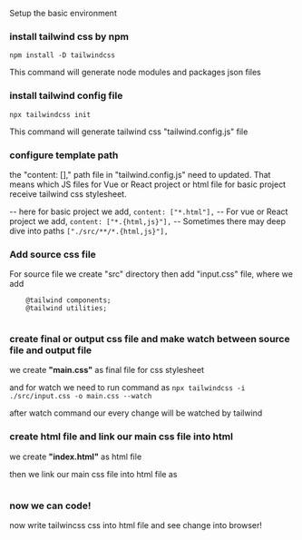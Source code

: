 Setup the basic environment

### install tailwind css by npm 
<code>npm install -D tailwindcss</code>

This command will generate node modules and packages json files

### install tailwind config file
<code>npx tailwindcss init</code>

This command will generate tailwind css "tailwind.config.js" file

### configure template path
the "content: []," path file in "tailwind.config.js" need to updated. That means which JS files for Vue or React project or html file for basic project receive tailwind css stylesheet.

-- here for basic project we add, ```content: ["*.html"],``` 
-- For vue or React project we add, ```content: ["*.{html,js}"],```
-- Sometimes there may deep dive into paths ```["./src/**/*.{html,js}"],```

### Add source css file 
For source file we create "src" directory then add "input.css" file, where we add 


``` @tailwind base;  
    @tailwind components;  
    @tailwind utilities;
    
```

### create final or output css file and make watch between source file and output file

we create **"main.css"** as final file for css stylesheet

and for watch we need to run command as <code>npx tailwindcss -i ./src/input.css -o main.css --watch</code>

after watch command our every change will be watched by tailwind

### create html file and link our main css file into html 

we create **"index.html"** as html file

then we link our main css file into html file as 
<code> <link rel="stylesheet" href="main.css"> </code>

### now we can code! 
now write tailwincss css into html file and see change into browser! 